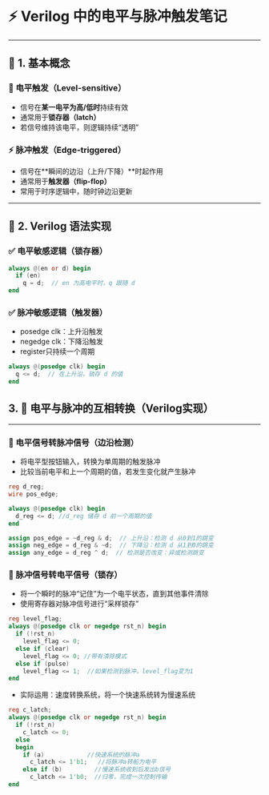 # ⚡ Verilog 中的电平与脉冲触发笔记
---
## 📌 1. 基本概念

### 🔋 电平触发（Level-sensitive）

- 信号在**某一电平为高/低时**持续有效
- 通常用于**锁存器（latch）**
- 若信号维持该电平，则逻辑持续“透明”

### ⚡ 脉冲触发（Edge-triggered）

- 信号在**瞬间的边沿（上升/下降）**时起作用
- 通常用于**触发器（flip-flop）**
- 常用于时序逻辑中，随时钟边沿更新

---

## 🧱 2. Verilog 语法实现

### ✅ 电平敏感逻辑（锁存器）

```verilog
always @(en or d) begin
  if (en)
    q = d;  // en 为高电平时，q 跟随 d
end
```

### ✅ 脉冲敏感逻辑（触发器）
- posedge clk：上升沿触发
- negedge clk：下降沿触发
- register只持续一个周期
```verilog
always @(posedge clk) begin
  q <= d;  // 在上升沿，锁存 d 的值
end
```

## 3. 🔁 电平与脉冲的互相转换（Verilog实现）
---
### 🎯 电平信号转脉冲信号（**边沿检测**）
- 将电平型按钮输入，转换为单周期的触发脉冲
- 比较当前电平和上一个周期的值，若发生变化就产生脉冲

```verilog
reg d_reg;
wire pos_edge;

always @(posedge clk) begin
  d_reg <= d; //d_reg 储存 d 前一个周期的值
end

assign pos_edge = ~d_reg & d;  // 上升沿：检测 d 从0到1的跳变
assign neg_edge = d_reg & ~d;  // 下降沿：检测 d 从1到0的跳变
assign any_edge = d_reg ^ d;  // 检测是否改变：异或检测跳变
```

### 🎯 脉冲信号转电平信号（**锁存**）
- 将一个瞬时的脉冲“记住”为一个电平状态，直到其他事件清除
- 使用寄存器对脉冲信号进行“采样锁存”
```verilog
reg level_flag;
always @(posedge clk or negedge rst_n) begin
  if (!rst_n)
    level_flag <= 0; 
  else if (clear)
    level_flag <= 0; //带有清除模式
  else if (pulse)
    level_flag <= 1;  //如果检测到脉冲，level_flag变为1
end
```
- 实际运用：速度转换系统，将一个快速系统转为慢速系统
```verilog
reg c_latch;
always @(posedge clk or negedge rst_n) begin
  if (!rst_n)
    c_latch <= 0;
  else
  begin
    if (a)            //快速系统的脉冲a
      c_latch <= 1'b1;   //将脉冲a转船为电平
    else if (b)         //慢速系统收到后发出b信号
      c_latch <= 1'b0;  //归零，完成一次控制传输
end
```

